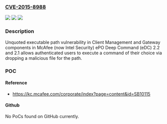 ### [CVE-2015-8988](https://cve.mitre.org/cgi-bin/cvename.cgi?name=CVE-2015-8988)
![](https://img.shields.io/static/v1?label=Product&message=ePO%20Deep%20Command%20(eDC)&color=blue)
![](https://img.shields.io/static/v1?label=Version&message=2.2%20and%202.1%20&color=brightgreen)
![](https://img.shields.io/static/v1?label=Vulnerability&message=Unquoted%20executable%20path%20vulnerability&color=brightgreen)

### Description

Unquoted executable path vulnerability in Client Management and Gateway components in McAfee (now Intel Security) ePO Deep Command (eDC) 2.2 and 2.1 allows authenticated users to execute a command of their choice via dropping a malicious file for the path.

### POC

#### Reference
- https://kc.mcafee.com/corporate/index?page=content&id=SB10115

#### Github
No PoCs found on GitHub currently.

